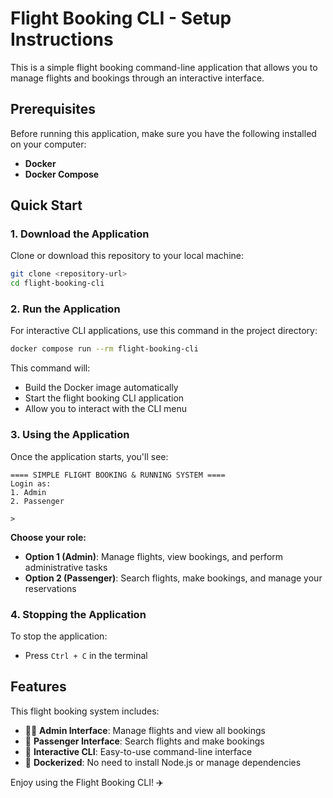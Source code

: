 # Flight Booking CLI - Setup Instructions

This is a simple flight booking command-line application that allows you to manage flights and bookings through an interactive interface.

## Prerequisites

Before running this application, make sure you have the following installed on your computer:

- **Docker**
- **Docker Compose**

## Quick Start

### 1. Download the Application

Clone or download this repository to your local machine:

```bash
git clone <repository-url>
cd flight-booking-cli
```

### 2. Run the Application

For interactive CLI applications, use this command in the project directory:

```bash
docker compose run --rm flight-booking-cli
```

This command will:

- Build the Docker image automatically
- Start the flight booking CLI application
- Allow you to interact with the CLI menu

### 3. Using the Application

Once the application starts, you'll see:

```
==== SIMPLE FLIGHT BOOKING & RUNNING SYSTEM ====
Login as:
1. Admin
2. Passenger

>
```

**Choose your role:**

- **Option 1 (Admin)**: Manage flights, view bookings, and perform administrative tasks
- **Option 2 (Passenger)**: Search flights, make bookings, and manage your reservations

### 4. Stopping the Application

To stop the application:

- Press `Ctrl + C` in the terminal

## Features

This flight booking system includes:

- 👨‍💼 **Admin Interface**: Manage flights and view all bookings
- 👥 **Passenger Interface**: Search flights and make bookings
- 🔄 **Interactive CLI**: Easy-to-use command-line interface
- 🐳 **Dockerized**: No need to install Node.js or manage dependencies

Enjoy using the Flight Booking CLI! ✈️

